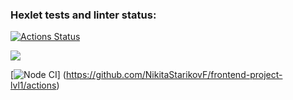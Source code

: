 ### Hexlet tests and linter status:
[![Actions Status](https://github.com/NikitaStarikovF/frontend-project-lvl1/workflows/hexlet-check/badge.svg)](https://github.com/NikitaStarikovF/frontend-project-lvl1/actions)

<a href="https://codeclimate.com/github/NikitaStarikovF/frontend-project-lvl1/maintainability"><img src="https://api.codeclimate.com/v1/badges/602427f0cc82fa16fc4d/maintainability" /></a>

                                                                                               
[![Node CI](https://github.com/NikitaStarikovF/frontend-project-lvl1/workflows/Node.jsCI/badge.svg)]
(https://github.com/NikitaStarikovF/frontend-project-lvl1/actions)
